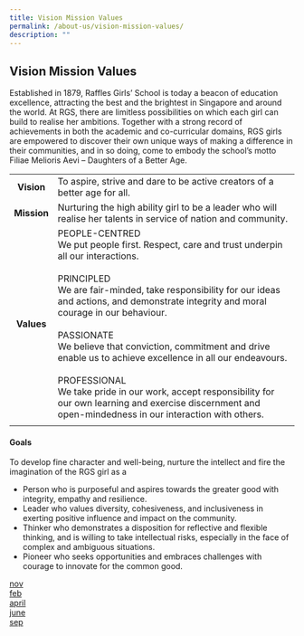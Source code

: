 ```yaml
---
title: Vision Mission Values
permalink: /about-us/vision-mission-values/
description: ""
---
```

## Vision Mission Values

Established in 1879, Raffles Girls’ School is today a beacon of education excellence, attracting the best and the brightest in Singapore and around the world. At RGS, there are limitless possibilities on which each girl can build to realise her ambitions. Together with a strong record of achievements in both the academic and co-curricular domains, RGS girls are empowered to discover their own unique ways of making a difference in their communities, and in so doing, come to embody the school’s motto Filiae Melioris Aevi – Daughters of a Better Age.

|   |   |
|:-:|---|
| **Vision**  | To aspire, strive and dare to be active creators of a better age for all.  |
| **Mission**  | Nurturing the high ability girl to be a leader who will realise her talents in service of nation and community.  |
| **Values**  | PEOPLE-CENTRED  <br>We put people first. Respect, care and trust underpin all our interactions.<br><br>PRINCIPLED  <br>We are fair-minded, take responsibility for our ideas and actions, and demonstrate integrity and moral courage in our behaviour.<br><br>PASSIONATE  <br>We believe that conviction, commitment and drive enable us to achieve excellence in all our endeavours.<br><br>PROFESSIONAL  <br>We take pride in our work, accept responsibility for our own learning and exercise discernment and open-mindedness in our interaction with others.  |
|   |   |

#### Goals

To develop fine character and well-being, nurture the intellect and fire the imagination of the RGS girl as a  

*   Person who is purposeful and aspires towards the greater good with integrity, empathy and resilience.
*   Leader who values diversity, cohesiveness, and inclusiveness in exerting positive influence and impact on the community.
*   Thinker who demonstrates a disposition for reflective and flexible thinking, and is willing to take intellectual risks, especially in the face of complex and ambiguous situations.
*   Pioneer who seeks opportunities and embraces challenges with courage to innovate for the common good.

[nov](/files/Raffles%20Wave_November%202016.pdf)<br>
[feb](/files/Raffles%20Wave_February%202016.pdf)<br>
[april](/files/Raffles%20Wave_April%202016.pdf)<br>
[june](/files/Raffles%20Wave_June%202016.pdf)<br>
[sep](/files/Raffles%20Wave_September%202016.pdf)